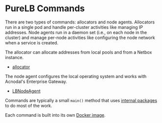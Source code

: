 # PureLB Commands

There are two types of commands: allocators and node agents.
Allocators run in a single pod and handle per-cluster activities like
managing IP addresses. Node agents run in a daemon set (i.e., on each
node in the cluster) and manage per-node activities like configuring
the node network when a service is created.

The allocator can allocate addresses from local pools and from a
Netbox instance.

* [allocator](allocator)

The node agent configures the local operating system and works with Acnodal's Enterprise Gateway.

* [LBNodeAgent](lbnodeagent)

Commands are typically a small ```main()``` method that uses [internal
packages](../internal) to do most of the work.

Each command is built into its own [Docker image](container_registry).
